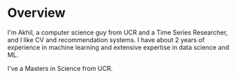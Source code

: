 # Overview

I'm Akhil, a computer science guy from UCR and a Time Series Researcher, and I like CV and recommendation systems. I have about 2 years of experience in machine learning and extensive expertise in data science and ML.

I've a Masters in Science from UCR.




